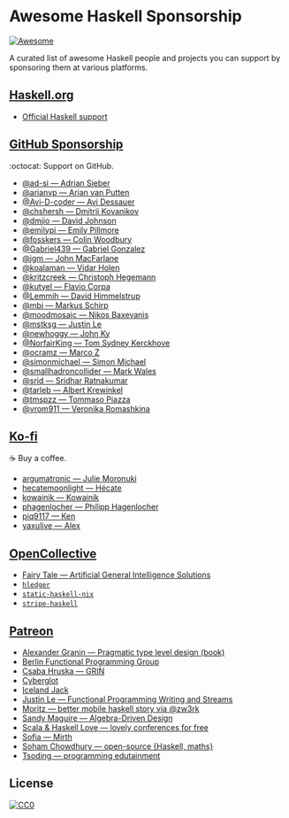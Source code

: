 # Awesome Haskell Sponsorship

[![Awesome](https://awesome.re/badge.svg)](https://awesome.re)

A curated list of awesome Haskell people and projects you can support by sponsoring them at various platforms.

## [Haskell.org](https://www.haskell.org/)

* [Official Haskell support](https://www.haskell.org/donations/)

## [GitHub Sponsorship](https://github.com/sponsors)

:octocat: Support on GitHub.

* [@ad-si — Adrian Sieber](https://github.com/sponsors/ad-si)
* [@arianvp — Arian van Putten](https://github.com/sponsors/arianvp)
* [@Avi-D-coder — Avi Dessauer](https://github.com/sponsors/Avi-D-coder)
* [@chshersh — Dmitrii Kovanikov](https://github.com/sponsors/chshersh)
* [@dmjio — David Johnson](https://github.com/sponsors/dmjio)
* [@emilypi — Emily Pillmore](https://github.com/sponsors/emilypi)
* [@fosskers — Colin Woodbury](https://github.com/sponsors/fosskers)
* [@Gabriel439 — Gabriel Gonzalez](https://github.com/sponsors/Gabriel439)
* [@jgm — John MacFarlane](https://github.com/sponsors/jgm)
* [@koalaman — Vidar Holen](https://github.com/sponsors/koalaman)
* [@kritzcreek — Christoph Hegemann](https://github.com/sponsors/kritzcreek)
* [@kutyel — Flavio Corpa](https://github.com/sponsors/kutyel)
* [@Lemmih — David Himmelstrup](https://github.com/sponsors/Lemmih)
* [@mbj — Markus Schirp](https://github.com/sponsors/mbj)
* [@moodmosaic — Nikos Baxevanis](https://github.com/sponsors/moodmosaic)
* [@mstksg — Justin Le](https://github.com/sponsors/mstksg)
* [@newhoggy — John Ky](https://github.com/sponsors/newhoggy)
* [@NorfairKing — Tom Sydney Kerckhove](https://github.com/sponsors/NorfairKing)
* [@ocramz — Marco Z](https://github.com/sponsors/ocramz)
* [@simonmichael — Simon Michael](https://github.com/sponsors/simonmichael)
* [@smallhadroncollider — Mark Wales](https://github.com/sponsors/smallhadroncollider)
* [@srid — Sridhar Ratnakumar](https://github.com/sponsors/srid)
* [@tarleb — Albert Krewinkel](https://github.com/sponsors/tarleb)
* [@tmspzz — Tommaso Piazza](https://github.com/tmspzz)
* [@vrom911 — Veronika Romashkina](https://github.com/sponsors/vrom911)

## [Ko-fi](https://ko-fi.com/)

:coffee: Buy a coffee.

* [argumatronic — Julie Moronuki](https://ko-fi.com/argumatronic)
* [hecatemoonlight — Hécate](https://ko-fi.com/hecatemoonlight)
* [kowainik — Kowainik](https://ko-fi.com/kowainik)
* [phagenlocher — Philipp Hagenlocher](https://ko-fi.com/phagenlocher)
* [piq9117 — Ken](https://ko-fi.com/piq9117)
* [yaxulive — Alex](https://ko-fi.com/yaxulive)

## [OpenCollective](https://opencollective.com/)

* [Fairy Tale — Artificial General Intelligence Solutions](https://opencollective.com/fairy-tale-agi-solutions)
* [`hledger`](https://opencollective.com/hledger)
* [`static-haskell-nix`](https://opencollective.com/static-haskell-nix)
* [`stripe-haskell`](https://opencollective.com/haskell-stripe)

## [Patreon](https://www.patreon.com/)

* [Alexander Granin — Pragmatic type level design (book)](https://www.patreon.com/pragmatic_type_level_design)
* [Berlin Functional Programming Group](https://www.patreon.com/bfpg)
* [Csaba Hruska — GRIN](https://www.patreon.com/csaba_hruska)
* [Cyberglot](https://www.patreon.com/cyberglot)
* [Iceland Jack](https://www.patreon.com/Iceland_jack)
* [Justin Le — Functional Programming Writing and Streams](https://www.patreon.com/justinle)
* [Moritz — better mobile haskell story via @zw3rk](https://www.patreon.com/zw3rk)
* [Sandy Maguire — Algebra-Driven Design](https://www.patreon.com/algebra_driven_design)
* [Scala & Haskell Love — lovely conferences for free](https://www.patreon.com/scalalove)
* [Sofia — Mirth](https://www.patreon.com/typeswitch)
* [Soham Chowdhury — open-source {Haskell, maths}](https://www.patreon.com/mrkgnao)
* [Tsoding — programming edutainment](https://www.patreon.com/tsoding)

## License

[![CC0](https://mirrors.creativecommons.org/presskit/buttons/88x31/svg/cc-zero.svg)](https://creativecommons.org/publicdomain/zero/1.0/)
